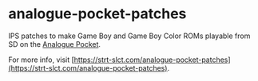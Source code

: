 # analogue-pocket-patches

IPS patches to make Game Boy and Game Boy Color ROMs playable from SD on the [Analogue Pocket](https://www.analogue.co/pocket).

For more info, visit [https://strt-slct.com/analogue-pocket-patches](https://strt-slct.com/analogue-pocket-patches).

